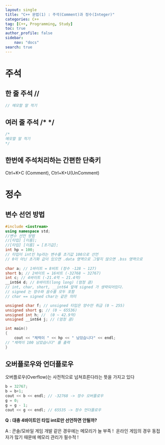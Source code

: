 ```yaml
---
layout: single
title: "C++ 문법(1) : 주석(Comment)과 정수(Integer)"
categories: C++
tag: [C++, Programming, Study]
toc: true
author_profile: false
sidebar:
    nav: "docs"
search: true
---
```



# 주석
## 한 줄 주석 //

```c++
// 메모할 말 적기
```

## 여러 줄 주석 /* */

```c
/*
메모할 말 적기
*/
```

## 한번에 주석처리하는 간편한 단축키 

Ctrl+K+C (Comment), Ctrl+K+U(UnComment)



# 정수
## 변수 선언 방법   
```c++
#include <iostream>
using namespace std;
//변수 선언 방법
//[타입] [이름];   
//[타입] [이름] = [초기값];   
int hp = 100;
// 타입이 int인 hp라는 변수를 초기값 100으로 선언
// 0이 아닌 초기화 값이 있으면 .data 영역으로 그렇지 않으면 .bss 영역으로
 
char a; // 1바이트 = 8비트 (정수 -128 ~ 127)
short b; // 2바이트 = 16비트 (-32768 ~ 32767)
int c; // 4바이트 (-21.4억 ~ 21.4억)
__int64 d; // 8바이트(long long) (엄청 큼)
// int, char, short, __int64 앞에 signed 가 생략되어있다.
// signed 는 양수와 음수를 모두 포함
// char == signed char는 같은 의미

unsigned char f; // unsigned 타입은 양수만 취급 (0 ~ 255)
unsigned short g; // (0 ~ 65536)
unsigned int h; //  (0 ~ 42.9억)
unsigned __int64 j; // (엄청 큼)

int main()
{
    cout << "체력이 " << hp << " 남았습니다" << endl;
// "체력이 100 남았습니다" 를 출력
}
```

## 오버플로우와 언더플로우   
오버플로우(Overflow)는 사전적으로 넘쳐흐른다라는 뜻을 가지고 있다

```c++
b = 32767;
b = b+1;
cout << b << endl; // -32768 -> 정수 오버플로우
g = 0;
g = g - 1;
cout << g << endl; // 65535 -> 정수 언더플로우
```



**Q : 대충 4바이트인 타입 int로만 선언하면 안될까?**

A : 콘솔/모바일 게임 개발 같은 경우에는 메모리가 늘 부족  !
​	 온라인 게임의 경우 동접자가 많기 때문에 메모리 관리가 필수적 !
